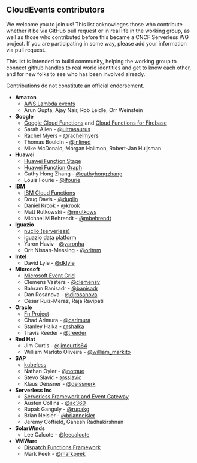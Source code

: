 ## CloudEvents contributors

We welcome you to join us! This list acknowleges those who contribute whether
it be via GitHub pull request or in real life in the working group, as well as
those who contributed before this became a CNCF Serverless WG project. If you
are participating in some way, please add your information via pull request.

This list is intended to build community, helping the working group to connect
github handles to real world identities and get to know each other, and for new
folks to see who has been involved already.

Contributions do not constitute an official endorsement.

* **Amazon**
  * [AWS Lambda events](https://docs.aws.amazon.com/lambda/latest/dg/invoking-lambda-function.html)
  * Arun Gupta, Ajay Nair, Rob Leidle, Orr Weinstein
* **Google**
  * [Google Cloud Functions](https://cloud.google.com/functions/) and [Cloud Functions for Firebase](https://firebase.google.com/docs/functions/)
  * Sarah Allen - [@ultrasaurus](https://github.com/ultrasaurus)
  * Rachel Myers - [@rachelmyers](https://github.com/rachelmyers)
  * Thomas Bouldin - [@inlined](https://github.com/inlined)
  * Mike McDonald, Morgan Hallmon, Robert-Jan Huijsman
* **Huawei**
  * [Huawei Function Stage](http://www.huaweicloud.com/en-us/product/functionstage.html)
  * [Huawei Function Graph](https://www.huaweicloud.com/en-us/product/functiongraph.html)
  * Cathy Hong Zhang - [@cathyhongzhang](https://github.com/cathyhongzhang)
  * Louis Fourie - [@lfourie](https://github.com/lfourie)
* **IBM**
  * [IBM Cloud Functions](https://console.bluemix.net/openwhisk/)
  * Doug Davis - [@duglin](https://github.com/duglin)
  * Daniel Krook - [@krook](https://github.com/krook)
  * Matt Rutkowski - [@mrutkows](https://github.com/mrutkows)
  * Michael M Behrendt - [@mbehrendt](https://github.com/mbehrendt)
* **Iguazio**
  * [nuclio (serverless)](https://github.com/nuclio/nuclio)
  * [iguazio data platform](https://www.iguazio.com/)
  * Yaron Haviv - [@yaronha](https://github.com/yaronha)
  * Orit Nissan-Messing - [@oritnm](https://github.com/oritnm)
* **Intel**
  * David Lyle - [@dklyle](https://github.com/dklyle)
* **Microsoft**
  * [Microsoft Event Grid](https://azure.microsoft.com/en-us/services/event-grid/)
  * Clemens Vasters - [@clemensv](https://github.com/clemensv)
  * Bahram Banisadr - [@banisadr](https://github.com/banisadr)
  * Dan Rosanova - [@djrosanova](https://github.com/djrosanova)
  * Cesar Ruiz-Meraz, Raja Ravipati
* **Oracle**
  * [Fn Project](https://fnproject.io/)
  * Chad Arimura - [@carimura](https://github.com/banisadr)
  * Stanley Halka - [@shalka](https://github.com/banisadr)
  * Travis Reeder - [@treeder](https://github.com/banisadr)
* **Red Hat**
  * Jim Curtis - [@jimcurtis64](https://github.com/jimcurtis2) 
  * William Markito Oliveira - [@william_markito](https://github.com/markito) 
* **SAP**
  * [kubeless](https://kubeless.io)
  * Nathan Oyler - [@notque](https://github.com/notque)
  * Stevo Slavić - [@sslavic](https://github.com/sslavic)
  * Klaus Deissner - [@deissnerk](https://github.com/deissnerk)
* **Serverless Inc**
  * [Serverless Framework and Event Gateway](https://serverless.com/)
  * Austen Collins - [@ac360](https://github.com/ac360)
  * Rupak Ganguly - [@rupakg](https://github.com/rupakg)
  * Brian Neisler - [@brianneisler](https://github.com/brianneisler)
  * Jeremy Coffield, Ganesh Radhakirshnan
* **SolarWinds**
  * Lee Calcote - [@leecalcote](https://github.com/leecalcote)
* **VMWare**
  * [Dispatch Functions Framework](http://dispatchframework.io)
  * Mark Peek - [@markpeek](https://github.com/markpeek)

